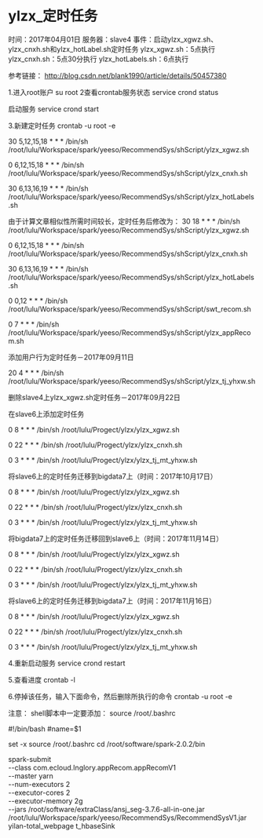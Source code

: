 # ylzx_定时任务

时间：2017年04月01日
服务器：slave4
事件：启动ylzx_xgwz.sh、ylzx_cnxh.sh和ylzx_hotLabel.sh定时任务
      ylzx_xgwz.sh：5点执行
	  ylzx_cnxh.sh：5点30分执行
	  ylzx_hotLabels.sh：6点执行

参考链接：
http://blog.csdn.net/blank1990/article/details/50457380

1.进入root账户
su root
2查看crontab服务状态
service crond status

启动服务
service crond start

3.新建定时任务
crontab -u root -e

30 5,12,15,18 * * * /bin/sh /root/lulu/Workspace/spark/yeeso/RecommendSys/shScript/ylzx_xgwz.sh

0 6,12,15,18 * * * /bin/sh /root/lulu/Workspace/spark/yeeso/RecommendSys/shScript/ylzx_cnxh.sh

30 6,13,16,19 * * * /bin/sh /root/lulu/Workspace/spark/yeeso/RecommendSys/shScript/ylzx_hotLabels.sh

由于计算文章相似性所需时间较长，定时任务后修改为：
30 18 * * * /bin/sh /root/lulu/Workspace/spark/yeeso/RecommendSys/shScript/ylzx_xgwz.sh

0 6,12,15,18 * * * /bin/sh /root/lulu/Workspace/spark/yeeso/RecommendSys/shScript/ylzx_cnxh.sh

30 6,13,16,19 * * * /bin/sh /root/lulu/Workspace/spark/yeeso/RecommendSys/shScript/ylzx_hotLabels.sh

0 0,12 * * * /bin/sh /root/lulu/Workspace/spark/yeeso/RecommendSys/shScript/swt_recom.sh

0 7 * * * /bin/sh /root/lulu/Workspace/spark/yeeso/RecommendSys/shScript/ylzx_appRecom.sh

添加用户行为定时任务－2017年09月11日

20 4 * * * /bin/sh /root/lulu/Workspace/spark/yeeso/RecommendSys/shScript/ylzx_tj_yhxw.sh

删除slave4上ylzx_xgwz.sh定时任务－2017年09月22日

在slave6上添加定时任务

0 8 * * * /bin/sh /root/lulu/Progect/ylzx/ylzx_xgwz.sh

0 22 * * * /bin/sh /root/lulu/Progect/ylzx/ylzx_cnxh.sh

0 3 * * * /bin/sh /root/lulu/Progect/ylzx/ylzx_tj_mt_yhxw.sh

将slave6上的定时任务迁移到bigdata7上（时间：2017年10月17日）

0 8 * * * /bin/sh /root/lulu/Progect/ylzx/ylzx_xgwz.sh

0 22 * * * /bin/sh /root/lulu/Progect/ylzx/ylzx_cnxh.sh

0 3 * * * /bin/sh /root/lulu/Progect/ylzx/ylzx_tj_mt_yhxw.sh


将bigdata7上的定时任务迁移回到slave6上（时间：2017年11月14日）

0 8 * * * /bin/sh /root/lulu/Progect/ylzx/ylzx_xgwz.sh

0 22 * * * /bin/sh /root/lulu/Progect/ylzx/ylzx_cnxh.sh

0 3 * * * /bin/sh /root/lulu/Progect/ylzx/ylzx_tj_mt_yhxw.sh



将slave6上的定时任务迁移到bigdata7上（时间：2017年11月16日）

0 8 * * * /bin/sh /root/lulu/Progect/ylzx/ylzx_xgwz.sh

0 22 * * * /bin/sh /root/lulu/Progect/ylzx/ylzx_cnxh.sh

0 3 * * * /bin/sh /root/lulu/Progect/ylzx/ylzx_tj_mt_yhxw.sh

4.重新启动服务
service crond restart

5.查看进度
crontab -l

6.停掉该任务，输入下面命令，然后删除所执行的命令
crontab -u root -e



注意：
shell脚本中一定要添加：
source /root/.bashrc


#!/bin/bash
#name=$1

set -x
source /root/.bashrc
cd /root/software/spark-2.0.2/bin

spark-submit \
--class com.ecloud.Inglory.appRecom.appRecomV1 \
--master yarn \
--num-executors 2 \
--executor-cores 2 \
--executor-memory 2g \
--jars /root/software/extraClass/ansj_seg-3.7.6-all-in-one.jar \
/root/lulu/Workspace/spark/yeeso/RecommendSys/RecommendSysV1.jar \
yilan-total_webpage t_hbaseSink
